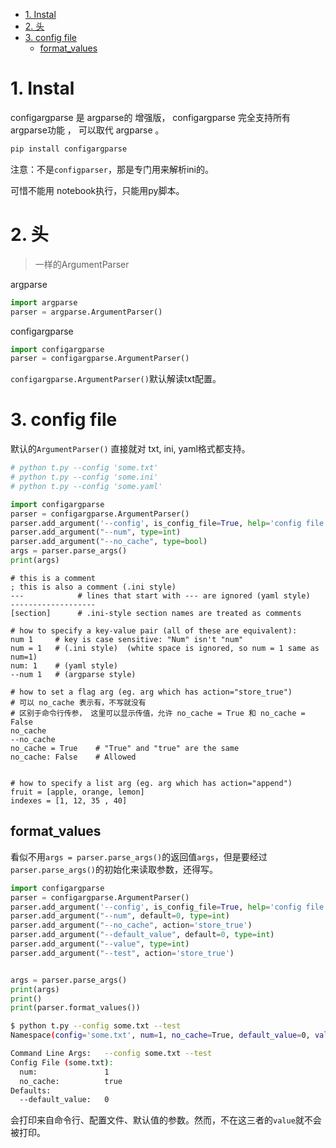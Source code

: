 - [1. Instal](#1-instal)
- [2. 头](#2-头)
- [3. config file](#3-config-file)
  - [format_values](#format_values)


# 1. Instal

configargparse 是 argparse的 增强版， configargparse 完全支持所有argparse功能 ， 可以取代 argparse 。

```bash
pip install configargparse
```
注意：不是`configparser`，那是专门用来解析ini的。


可惜不能用 notebook执行，只能用py脚本。
# 2. 头

> 一样的ArgumentParser

argparse
```python
import argparse
parser = argparse.ArgumentParser()
```

configargparse
```python
import configargparse
parser = configargparse.ArgumentParser()
```

`configargparse.ArgumentParser()`默认解读txt配置。


# 3. config file

默认的`ArgumentParser()` 直接就对 txt, ini, yaml格式都支持。

```python
# python t.py --config 'some.txt'
# python t.py --config 'some.ini'
# python t.py --config 'some.yaml'

import configargparse
parser = configargparse.ArgumentParser()
parser.add_argument('--config', is_config_file=True, help='config file path')
parser.add_argument("--num", type=int)
parser.add_argument("--no_cache", type=bool)
args = parser.parse_args()
print(args)
```

```
# this is a comment
; this is also a comment (.ini style)
---            # lines that start with --- are ignored (yaml style)
-------------------
[section]      # .ini-style section names are treated as comments

# how to specify a key-value pair (all of these are equivalent):
num 1     # key is case sensitive: "Num" isn't "num"
num = 1   # (.ini style)  (white space is ignored, so num = 1 same as num=1)
num: 1    # (yaml style)
--num 1   # (argparse style)

# how to set a flag arg (eg. arg which has action="store_true")
# 可以 no_cache 表示有，不写就没有
# 区别于命令行传参， 这里可以显示传值，允许 no_cache = True 和 no_cache = False
no_cache
--no_cache
no_cache = True    # "True" and "true" are the same
no_cache: False    # Allowed


# how to specify a list arg (eg. arg which has action="append")
fruit = [apple, orange, lemon]
indexes = [1, 12, 35 , 40]
```

## format_values


看似不用`args = parser.parse_args()`的返回值`args`，但是要经过`parser.parse_args()`的初始化来读取参数，还得写。
```python
import configargparse
parser = configargparse.ArgumentParser()
parser.add_argument('--config', is_config_file=True, help='config file path')
parser.add_argument("--num", default=0, type=int)
parser.add_argument("--no_cache", action='store_true')
parser.add_argument("--default_value", default=0, type=int)
parser.add_argument("--value", type=int)
parser.add_argument("--test", action='store_true')


args = parser.parse_args()
print(args)
print()
print(parser.format_values())
```
```bash
$ python t.py --config some.txt --test
Namespace(config='some.txt', num=1, no_cache=True, default_value=0, value=None, test=True)

Command Line Args:   --config some.txt --test
Config File (some.txt):
  num:               1
  no_cache:          true
Defaults:
  --default_value:   0
```
会打印来自命令行、配置文件、默认值的参数。然而，不在这三者的`value`就不会被打印。